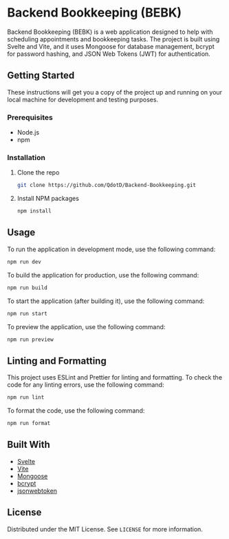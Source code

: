 # Backend Bookkeeping (BEBK)

Backend Bookkeeping (BEBK) is a web application designed to help with scheduling appointments and bookkeeping tasks. The project is built using Svelte and Vite, and it uses Mongoose for database management, bcrypt for password hashing, and JSON Web Tokens (JWT) for authentication.

## Getting Started

These instructions will get you a copy of the project up and running on your local machine for development and testing purposes.

### Prerequisites

- Node.js
- npm

### Installation

1. Clone the repo
   ```sh
   git clone https://github.com/QdotD/Backend-Bookkeeping.git
   ```
2. Install NPM packages
   ```sh
   npm install
   ```

## Usage

To run the application in development mode, use the following command:

```sh
npm run dev
```

To build the application for production, use the following command:

```sh
npm run build
```

To start the application (after building it), use the following command:

```sh
npm run start
```

To preview the application, use the following command:

```sh
npm run preview
```

## Linting and Formatting

This project uses ESLint and Prettier for linting and formatting. To check the code for any linting errors, use the following command:

```sh
npm run lint
```

To format the code, use the following command:

```sh
npm run format
```

## Built With

- [Svelte](https://svelte.dev/)
- [Vite](https://vitejs.dev/)
- [Mongoose](https://mongoosejs.com/)
- [bcrypt](https://www.npmjs.com/package/bcrypt)
- [jsonwebtoken](https://www.npmjs.com/package/jsonwebtoken)

## License

Distributed under the MIT License. See `LICENSE` for more information.